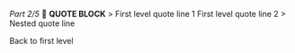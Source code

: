 *Part 2/5*
📰 **QUOTE BLOCK**
\> First level quote line 1 First level quote line 2
\> Nested quote line

Back to first level
